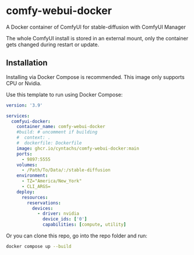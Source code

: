 # comfy-webui-docker
A Docker container of ComfyUI for stable-diffusion with ComfyUI Manager

The whole ComfyUI install is stored in an external mount, only the container gets changed during restart or update.

## Installation
Installing via Docker Compose is recommended. This image only supports CPU or Nvidia. 

Use this template to run using Docker Compose:
```yml
version: '3.9'

services:
  comfyui-docker:
    container_name: comfy-webui-docker
    #build: # uncomment if building
    #  context: .
    #  dockerfile: Dockerfile
    image: ghcr.io/cyntachs/comfy-webui-docker:main
    ports:
      - 9897:5555
    volumes:
      - /Path/To/Data/:/stable-diffusion
    environment:
      - TZ="America/New_York"
      - CLI_ARGS=
    deploy:
      resources:
        reservations:
          devices:
            - driver: nvidia
              device_ids: ['0']
              capabilities: [compute, utility]
```

Or you can clone this repo, go into the repo folder and run:
```bash
docker compose up --build
```
